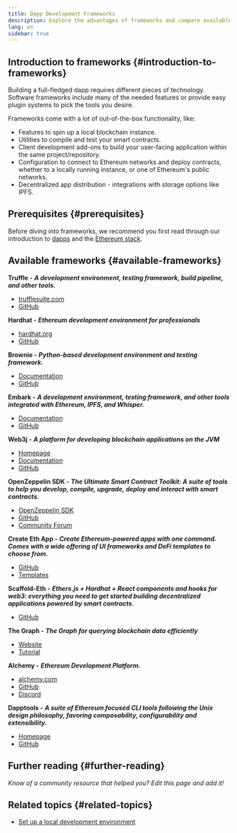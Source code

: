 ```yaml
---
title: Dapp Development Frameworks
description: Explore the advantages of frameworks and compare available options.
lang: en
sidebar: true
---
```


## Introduction to frameworks {#introduction-to-frameworks}

Building a full-fledged dapp requires
different pieces of technology. Software frameworks include many of the needed
features or provide easy plugin systems to pick the tools you
desire.

Frameworks come with a lot of out-of-the-box functionality,
like:

- Features to spin up a local blockchain instance.
- Utilities to compile and test your smart contracts.
- Client development add-ons to build your user-facing application
  within the same project/repository.
- Configuration to connect to Ethereum networks and deploy
  contracts, whether to a locally running instance, or one of
  Ethereum's public networks.
- Decentralized app distribution - integrations with storage
  options like IPFS.

## Prerequisites {#prerequisites}

Before diving into frameworks, we recommend you first read through our introduction to [dapps](/developers/docs/dapps/) and the [Ethereum stack](/developers/docs/ethereum-stack/).

## Available frameworks {#available-frameworks}

**Truffle -** **_A development environment, testing framework, build pipeline, and other tools._**

- [trufflesuite.com](https://www.trufflesuite.com/)
- [GitHub](https://github.com/trufflesuite/truffle)

**Hardhat -** **_Ethereum development environment for professionals_**

- [hardhat.org](https://hardhat.org)
- [GitHub](https://github.com/nomiclabs/hardhat)

**Brownie -** **_Python-based development environment and testing framework._**

- [Documentation](https://eth-brownie.readthedocs.io/en/latest/)
- [GitHub](https://github.com/eth-brownie/brownie)

**Embark -** **_A development environment, testing framework, and other tools integrated with Ethereum, IPFS, and Whisper._**

- [Documentation](https://embark.status.im/docs/)
- [GitHub](https://github.com/embark-framework/embark)

**Web3j -** **_A platform for developing blockchain applications on the JVM_**

- [Homepage](https://www.web3labs.com/web3j-sdk)
- [Documentation](https://docs.web3j.io)
- [GitHub](https://github.com/web3j/web3j)

**OpenZeppelin SDK -** **_The Ultimate Smart Contract Toolkit: A suite of tools to help you develop, compile, upgrade, deploy and interact with smart contracts._**

- [OpenZeppelin SDK](https://openzeppelin.com/sdk/)
- [GitHub](https://github.com/OpenZeppelin/openzeppelin-sdk)
- [Community Forum](https://forum.openzeppelin.com/c/support/17)

**Create Eth App -** **_Create Ethereum-powered apps with one command. Comes with a wide offering of UI frameworks and DeFi templates to choose from._**

- [GitHub](https://github.com/paulrberg/create-eth-app)
- [Templates](https://github.com/PaulRBerg/create-eth-app/tree/develop/templates)

**Scaffold-Eth -** **_Ethers.js + Hardhat + React components and hooks for web3: everything you need to get started building decentralized applications powered by smart contracts._**

- [GitHub](https://github.com/austintgriffith/scaffold-eth)

**The Graph -** **_The Graph for querying blockchain data efficiently_**

- [Website](https://thegraph.com/)
- [Tutorial](/developers/tutorials/the-graph-fixing-web3-data-querying/)

**Alchemy -** **_Ethereum Development Platform._**

- [alchemy.com](https://www.alchemy.com/)
- [GitHub](https://github.com/alchemyplatform)
- [Discord](https://discord.com/invite/A39JVCM)

**Dapptools -** **_A suite of Ethereum focused CLI tools following the Unix design philosophy, favoring composability, configurability and extensibility._**

- [Homepage](https://dapp.tools/)
- [GitHub](https://github.com/dapphub/dapptools/)

## Further reading {#further-reading}

_Know of a community resource that helped you? Edit this page and add it!_

## Related topics {#related-topics}

- [Set up a local development environment](/developers/local-environment/)
